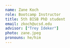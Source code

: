 ```yaml
---
name: Zane Koch
role: Bootcamp Instructor
title: 5th BISB PhD student
email: zkoch@ucsd.edu
advisor: ["Trey Ideker"]
photo: zane.jpeg
pronouns: he/him
---
```


